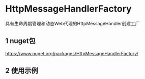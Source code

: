 # HttpMessageHandlerFactory
具有生命周期管理和动态Web代理的HttpMessageHandler创建工厂

## 1 nuget包
https://www.nuget.org/packages/HttpMessageHandlerFactory/

## 2 使用示例

